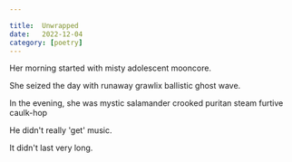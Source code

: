 ```yaml
---

title:  Unwrapped
date:   2022-12-04
category: [poetry]
---
```

Her morning started with misty adolescent mooncore.

She seized the day with runaway grawlix ballistic ghost wave.

In the evening, she was mystic salamander crooked puritan steam furtive caulk-hop

He didn't really 'get' music.

It didn't last very long. 
